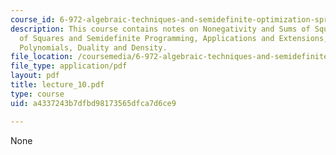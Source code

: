 ```yaml
---
course_id: 6-972-algebraic-techniques-and-semidefinite-optimization-spring-2006
description: This course contains notes on Nonegativity and Sums of Squares, Sums
  of Squares and Semidefinite Programming, Applications and Extensions, Multivariate
  Polynomials, Duality and Density.
file_location: /coursemedia/6-972-algebraic-techniques-and-semidefinite-optimization-spring-2006/a4337243b7dfbd98173565dfca7d6ce9_lecture_10.pdf
file_type: application/pdf
layout: pdf
title: lecture_10.pdf
type: course
uid: a4337243b7dfbd98173565dfca7d6ce9

---
```

None